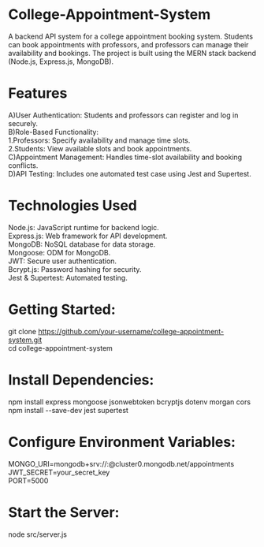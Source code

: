 # College-Appointment-System
A backend API system for a college appointment booking system. Students can book appointments with professors, and professors can manage their availability and bookings. The project is built using the MERN stack backend (Node.js, Express.js, MongoDB).
# Features
A)User Authentication: Students and professors can register and log in securely.<br>
B)Role-Based Functionality:<br>
   1.Professors: Specify availability and manage time slots.<br>
   2.Students: View available slots and book appointments.<br>
C)Appointment Management: Handles time-slot availability and booking conflicts.<br>
D)API Testing: Includes one automated test case using Jest and Supertest.<br>
# Technologies Used
Node.js: JavaScript runtime for backend logic.<br>
Express.js: Web framework for API development.<br>
MongoDB: NoSQL database for data storage.<br>
Mongoose: ODM for MongoDB.<br>
JWT: Secure user authentication.<br>
Bcrypt.js: Password hashing for security.<br>
Jest & Supertest: Automated testing.<br>
# Getting Started:
git clone https://github.com/your-username/college-appointment-system.git <br>
cd college-appointment-system <br>
# Install Dependencies:
npm install express mongoose jsonwebtoken bcryptjs dotenv morgan cors
npm install --save-dev jest supertest
# Configure Environment Variables:
MONGO_URI=mongodb+srv://<username>:<password>@cluster0.mongodb.net/appointments <br>
JWT_SECRET=your_secret_key <br>
PORT=5000 <br>
# Start the Server:
node src/server.js <br>

